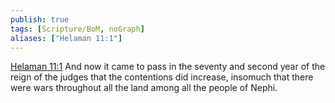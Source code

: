 ```yaml
---
publish: true
tags: [Scripture/BoM, noGraph]
aliases: ["Helaman 11:1"]
---
```

[Helaman 11:1](https://churchofjesuschrist.org/study/scriptures/bofm/hel/11?lang=eng&id=p1#p1) And now it came to pass in the seventy and second year of the reign of the judges that the contentions did increase, insomuch that there were wars throughout all the land among all the people of Nephi.
